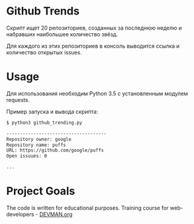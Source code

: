# Github Trends

Скрипт ищет 20 репозиториев, созданных за последнюю неделю и набравших наибольшее количество звёзд. 

Для каждого из этих репозиториев в консоль выводится ссылка и количество открытых issues.

# Usage

Для использования необходим Python 3.5 с установленным модулем requests.

Пример запуска и вывода скрипта:
```bash
$ python3 github_trending.py

-------------------------------------
Repository owner: google
Repository name: puffs
URL: https://github.com/google/puffs
Open issuues: 0

...
``` 
# Project Goals

The code is written for educational purposes. Training course for web-developers - [DEVMAN.org](https://devman.org)
